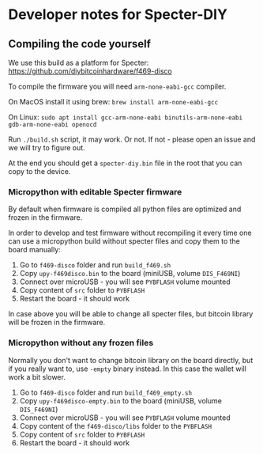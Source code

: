 # Developer notes for Specter-DIY

## Compiling the code yourself

We use this build as a platform for Specter: https://github.com/diybitcoinhardware/f469-disco

To compile the firmware you will need `arm-none-eabi-gcc` compiler.

On MacOS install it using brew: `brew install arm-none-eabi-gcc`

On Linux: `sudo apt install gcc-arm-none-eabi binutils-arm-none-eabi gdb-arm-none-eabi openocd`

Run `./build.sh` script, it may work. Or not. If not - please open an issue and we will try to figure out.

At the end you should get a `specter-diy.bin` file in the root that you can copy to the device.

### Micropython with editable Specter firmware

By default when firmware is compiled all python files are optimized and frozen in the firmware.

In order to develop and test firmware without recompiling it every time 
one can use a micropython build without specter files and copy them to the board manually:

1. Go to `f469-disco` folder and run `build_f469.sh`
2. Copy `upy-f469disco.bin` to the board (miniUSB, volume `DIS_F469NI`)
3. Connect over microUSB - you will see `PYBFLASH` volume mounted
4. Copy content of `src` folder to `PYBFLASH`
5. Restart the board - it should work

In case above you will be able to change all specter files, but bitcoin library will be frozen in the firmware.

### Micropython without any frozen files

Normally you don't want to change bitcoin library on the board directly, but if you really want to, use `-empty` binary instead. In this case the wallet will work a bit slower.

1. Go to `f469-disco` folder and run `build_f469_empty.sh`
2. Copy `upy-f469disco-empty.bin` to the board (miniUSB, volume `DIS_F469NI`)
3. Connect over microUSB - you will see `PYBFLASH` volume mounted
4. Copy content of the `f469-disco/libs` folder to the `PYBFLASH`
5. Copy content of `src` folder to `PYBFLASH`
6. Restart the board - it should work
